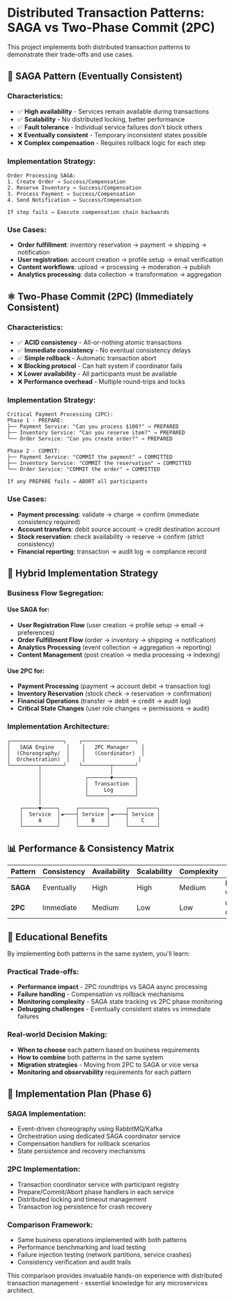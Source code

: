 # Distributed Transaction Patterns: SAGA vs Two-Phase Commit (2PC)

This project implements both distributed transaction patterns to demonstrate their trade-offs and use cases.

## 🔄 SAGA Pattern (Eventually Consistent)

### Characteristics:
- ✅ **High availability** - Services remain available during transactions
- ✅ **Scalability** - No distributed locking, better performance
- ✅ **Fault tolerance** - Individual service failures don't block others
- ❌ **Eventually consistent** - Temporary inconsistent states possible
- ❌ **Complex compensation** - Requires rollback logic for each step

### Implementation Strategy:
```
Order Processing SAGA:
1. Create Order → Success/Compensation
2. Reserve Inventory → Success/Compensation  
3. Process Payment → Success/Compensation
4. Send Notification → Success/Compensation

If step fails → Execute compensation chain backwards
```

### Use Cases:
- **Order fulfillment**: inventory reservation → payment → shipping → notification
- **User registration**: account creation → profile setup → email verification  
- **Content workflows**: upload → processing → moderation → publish
- **Analytics processing**: data collection → transformation → aggregation

## ⚛️ Two-Phase Commit (2PC) (Immediately Consistent)

### Characteristics:
- ✅ **ACID consistency** - All-or-nothing atomic transactions
- ✅ **Immediate consistency** - No eventual consistency delays
- ✅ **Simple rollback** - Automatic transaction abort
- ❌ **Blocking protocol** - Can halt system if coordinator fails
- ❌ **Lower availability** - All participants must be available
- ❌ **Performance overhead** - Multiple round-trips and locks

### Implementation Strategy:
```
Critical Payment Processing (2PC):
Phase 1 - PREPARE:
├── Payment Service: "Can you process $100?" → PREPARED
├── Inventory Service: "Can you reserve item?" → PREPARED  
└── Order Service: "Can you create order?" → PREPARED

Phase 2 - COMMIT:
├── Payment Service: "COMMIT the payment" → COMMITTED
├── Inventory Service: "COMMIT the reservation" → COMMITTED
└── Order Service: "COMMIT the order" → COMMITTED

If any PREPARE fails → ABORT all participants
```

### Use Cases:
- **Payment processing**: validate → charge → confirm (immediate consistency required)
- **Account transfers**: debit source account → credit destination account
- **Stock reservation**: check availability → reserve → confirm (strict consistency)
- **Financial reporting**: transaction → audit log → compliance record

## 🔀 Hybrid Implementation Strategy

### Business Flow Segregation:

#### **Use SAGA for:**
- **User Registration Flow** (user creation → profile setup → email → preferences)
- **Order Fulfillment Flow** (order → inventory → shipping → notification)
- **Analytics Processing** (event collection → aggregation → reporting)
- **Content Management** (post creation → media processing → indexing)

#### **Use 2PC for:**
- **Payment Processing** (payment → account debit → transaction log)
- **Inventory Reservation** (stock check → reservation → confirmation)
- **Financial Operations** (transfer → debit → credit → audit log)
- **Critical State Changes** (user role changes → permissions → audit)

### Implementation Architecture:

```
┌─────────────────┐    ┌─────────────────┐
│   SAGA Engine    │    │   2PC Manager    │
│  (Choreography/  │    │   (Coordinator)  │
│  Orchestration)  │    │                 │
└─────────┬───────┘    └─────────┬───────┘
          │                      │
          │              ┌───────▼───────┐
          │              │  Transaction  │
          │              │     Log       │
          │              └───────────────┘
          │
    ┌─────▼─────┐     ┌─────────┐     ┌─────────┐
    │  Service  │◄────┤ Service │◄────┤ Service │
    │     A     │     │    B    │     │    C    │
    └───────────┘     └─────────┘     └─────────┘
```

## 📊 Performance & Consistency Matrix

| Pattern | Consistency | Availability | Scalability | Complexity | Use Case |
|---------|-------------|--------------|-------------|------------|----------|
| **SAGA** | Eventually | High | High | Medium | Business workflows |
| **2PC** | Immediate | Medium | Low | Low | Critical operations |

## 🧪 Educational Benefits

By implementing both patterns in the same system, you'll learn:

### **Practical Trade-offs:**
- **Performance impact** - 2PC roundtrips vs SAGA async processing
- **Failure handling** - Compensation vs rollback mechanisms  
- **Monitoring complexity** - SAGA state tracking vs 2PC phase monitoring
- **Debugging challenges** - Eventually consistent states vs immediate failures

### **Real-world Decision Making:**
- **When to choose** each pattern based on business requirements
- **How to combine** both patterns in the same system
- **Migration strategies** - Moving from 2PC to SAGA or vice versa
- **Monitoring and observability** requirements for each pattern

## 🔧 Implementation Plan (Phase 6)

### **SAGA Implementation:**
- Event-driven choreography using RabbitMQ/Kafka
- Orchestration using dedicated SAGA coordinator service
- Compensation handlers for rollback scenarios
- State persistence and recovery mechanisms

### **2PC Implementation:**
- Transaction coordinator service with participant registry
- Prepare/Commit/Abort phase handlers in each service
- Distributed locking and timeout management
- Transaction log persistence for crash recovery

### **Comparison Framework:**
- Same business operations implemented with both patterns
- Performance benchmarking and load testing
- Failure injection testing (network partitions, service crashes)
- Consistency verification and audit trails

This comparison provides invaluable hands-on experience with distributed transaction management - essential knowledge for any microservices architect.
